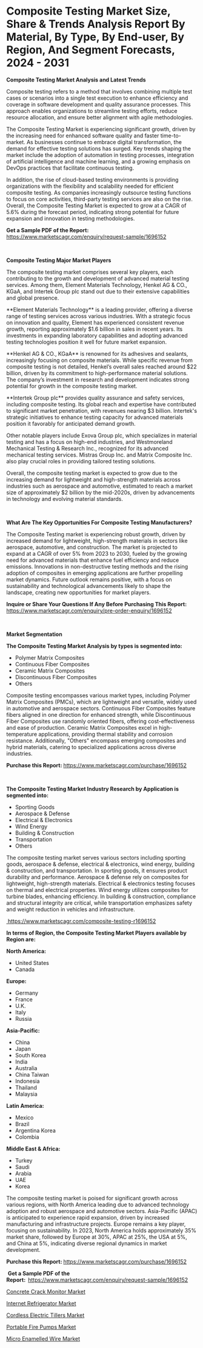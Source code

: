 <p><h1>Composite Testing Market Size, Share & Trends Analysis Report By Material, By Type, By End-user, By Region, And Segment Forecasts, 2024 - 2031</h1></p><p><strong>Composite Testing Market Analysis and Latest Trends</strong></p>
<p><p>Composite testing refers to a method that involves combining multiple test cases or scenarios into a single test execution to enhance efficiency and coverage in software development and quality assurance processes. This approach enables organizations to streamline testing efforts, reduce resource allocation, and ensure better alignment with agile methodologies.</p><p>The Composite Testing Market is experiencing significant growth, driven by the increasing need for enhanced software quality and faster time-to-market. As businesses continue to embrace digital transformation, the demand for effective testing solutions has surged. Key trends shaping the market include the adoption of automation in testing processes, integration of artificial intelligence and machine learning, and a growing emphasis on DevOps practices that facilitate continuous testing.</p><p>In addition, the rise of cloud-based testing environments is providing organizations with the flexibility and scalability needed for efficient composite testing. As companies increasingly outsource testing functions to focus on core activities, third-party testing services are also on the rise. Overall, the Composite Testing Market is expected to grow at a CAGR of 5.6% during the forecast period, indicating strong potential for future expansion and innovation in testing methodologies.</p></p>
<p><strong>Get a Sample PDF of the Report:&nbsp;</strong> <a href="https://www.marketscagr.com/enquiry/request-sample/1696152?utm_campaign=1285&utm_medium=2&utm_source=Github&utm_content=ia&utm_term=19102024&utm_id=composite-testing">https://www.marketscagr.com/enquiry/request-sample/1696152</a></p>
<p>&nbsp;</p>
<p><strong>Composite Testing Major Market Players</strong></p>
<p><p>The composite testing market comprises several key players, each contributing to the growth and development of advanced material testing services. Among them, Element Materials Technology, Henkel AG & CO., KGaA, and Intertek Group plc stand out due to their extensive capabilities and global presence.</p><p>**Element Materials Technology** is a leading provider, offering a diverse range of testing services across various industries. With a strategic focus on innovation and quality, Element has experienced consistent revenue growth, reporting approximately $1.6 billion in sales in recent years. Its investments in expanding laboratory capabilities and adopting advanced testing technologies position it well for future market expansion.</p><p>**Henkel AG & CO., KGaA** is renowned for its adhesives and sealants, increasingly focusing on composite materials. While specific revenue from composite testing is not detailed, Henkel’s overall sales reached around $22 billion, driven by its commitment to high-performance material solutions. The company’s investment in research and development indicates strong potential for growth in the composite testing market.</p><p>**Intertek Group plc** provides quality assurance and safety services, including composite testing. Its global reach and expertise have contributed to significant market penetration, with revenues nearing $3 billion. Intertek's strategic initiatives to enhance testing capacity for advanced materials position it favorably for anticipated demand growth.</p><p>Other notable players include Exova Group plc, which specializes in material testing and has a focus on high-end industries, and Westmoreland Mechanical Testing & Research Inc., recognized for its advanced mechanical testing services. Mistras Group Inc. and Matrix Composite Inc. also play crucial roles in providing tailored testing solutions.</p><p>Overall, the composite testing market is expected to grow due to the increasing demand for lightweight and high-strength materials across industries such as aerospace and automotive, estimated to reach a market size of approximately $2 billion by the mid-2020s, driven by advancements in technology and evolving material standards.</p></p>
<p>&nbsp;</p>
<p><strong>What Are The Key Opportunities For Composite Testing Manufacturers?</strong></p>
<p><p>The Composite Testing market is experiencing robust growth, driven by increased demand for lightweight, high-strength materials in sectors like aerospace, automotive, and construction. The market is projected to expand at a CAGR of over 5% from 2023 to 2030, fueled by the growing need for advanced materials that enhance fuel efficiency and reduce emissions. Innovations in non-destructive testing methods and the rising adoption of composites in emerging applications are further propelling market dynamics. Future outlook remains positive, with a focus on sustainability and technological advancements likely to shape the landscape, creating new opportunities for market players.</p></p>
<p><strong>Inquire or Share Your Questions If Any Before Purchasing This Report:</strong> <a href="https://www.marketscagr.com/enquiry/pre-order-enquiry/1696152?utm_campaign=1285&utm_medium=2&utm_source=Github&utm_content=ia&utm_term=19102024&utm_id=composite-testing">https://www.marketscagr.com/enquiry/pre-order-enquiry/1696152</a></p>
<p>&nbsp;</p>
<p><strong>Market Segmentation</strong></p>
<p><strong>The Composite Testing Market Analysis by types is segmented into:</strong></p>
<p><ul><li>Polymer Matrix Composites</li><li>Continuous Fiber Composites</li><li>Ceramic Matrix Composites</li><li>Discontinuous Fiber Composites</li><li>Others</li></ul></p>
<p><p>Composite testing encompasses various market types, including Polymer Matrix Composites (PMCs), which are lightweight and versatile, widely used in automotive and aerospace sectors. Continuous Fiber Composites feature fibers aligned in one direction for enhanced strength, while Discontinuous Fiber Composites use randomly oriented fibers, offering cost-effectiveness and ease of production. Ceramic Matrix Composites excel in high-temperature applications, providing thermal stability and corrosion resistance. Additionally, "Others" encompass emerging composites and hybrid materials, catering to specialized applications across diverse industries.</p></p>
<p><strong>Purchase this Report:&nbsp;</strong><a href="https://www.marketscagr.com/purchase/1696152?utm_campaign=1285&utm_medium=2&utm_source=Github&utm_content=ia&utm_term=19102024&utm_id=composite-testing">https://www.marketscagr.com/purchase/1696152</a></p>
<p>&nbsp;</p>
<p><strong>The Composite Testing Market Industry Research by Application is segmented into:</strong></p>
<p><ul><li>Sporting Goods</li><li>Aerospace & Defense</li><li>Electrical & Electronics</li><li>Wind Energy</li><li>Building & Construction</li><li>Transportation</li><li>Others</li></ul></p>
<p><p>The composite testing market serves various sectors including sporting goods, aerospace & defense, electrical & electronics, wind energy, building & construction, and transportation. In sporting goods, it ensures product durability and performance. Aerospace & defense rely on composites for lightweight, high-strength materials. Electrical & electronics testing focuses on thermal and electrical properties. Wind energy utilizes composites for turbine blades, enhancing efficiency. In building & construction, compliance and structural integrity are critical, while transportation emphasizes safety and weight reduction in vehicles and infrastructure.</p></p>
<p><a href="https://www.marketscagr.com/composite-testing-r1696152?utm_campaign=1285&utm_medium=2&utm_source=Github&utm_content=ia&utm_term=19102024&utm_id=composite-testing">&nbsp;https://www.marketscagr.com/composite-testing-r1696152</a></p>
<p><strong>In terms of Region, the Composite Testing Market Players available by Region are:</strong></p>
<p>
    <p> <strong> North America: </strong>
        <ul>
            <li>United States</li>
            <li>Canada</li>
        </ul>
        </p> 
    <p> <strong> Europe: </strong>
        <ul>
            <li>Germany</li>
            <li>France</li>
            <li>U.K.</li>
            <li>Italy</li>
            <li>Russia</li>
        </ul>
        </p> 
    <p> <strong> Asia-Pacific: </strong>
        <ul>
            <li>China</li>
            <li>Japan</li>
            <li>South Korea</li>
            <li>India</li>
            <li>Australia</li>
            <li>China Taiwan</li>
            <li>Indonesia</li>
            <li>Thailand</li>
            <li>Malaysia</li>
        </ul>
        </p> 
    <p> <strong> Latin America: </strong>
        <ul>
            <li>Mexico</li>
            <li>Brazil</li>
            <li>Argentina Korea</li>
            <li>Colombia</li>
        </ul>
        </p> 
    <p> <strong> Middle East & Africa: </strong>
        <ul>
            <li>Turkey</li>
            <li>Saudi</li>
            <li>Arabia</li>
            <li>UAE</li>
            <li>Korea</li>
        </ul>
    </p>
    </p>
<p><p>The composite testing market is poised for significant growth across various regions, with North America leading due to advanced technology adoption and robust aerospace and automotive sectors. Asia-Pacific (APAC) is anticipated to experience rapid expansion, driven by increased manufacturing and infrastructure projects. Europe remains a key player, focusing on sustainability. In 2023, North America holds approximately 35% market share, followed by Europe at 30%, APAC at 25%, the USA at 5%, and China at 5%, indicating diverse regional dynamics in market development.</p></p>
<p><strong>Purchase this Report: </strong><a href="https://www.marketscagr.com/purchase/1696152?utm_campaign=1285&utm_medium=2&utm_source=Github&utm_content=ia&utm_term=19102024&utm_id=composite-testing">https://www.marketscagr.com/purchase/1696152</a></p>
<p>&nbsp;<strong>Get a Sample PDF of the Report:&nbsp;&nbsp;</strong><a href="https://www.marketscagr.com/enquiry/request-sample/1696152?utm_campaign=1285&utm_medium=2&utm_source=Github&utm_content=ia&utm_term=19102024&utm_id=composite-testing">https://www.marketscagr.com/enquiry/request-sample/1696152</a></p>
<p><strong></strong></p>
<p><p><a href="https://www.linkedin.com/pulse/concrete-crack-monitor-market-trends-focusing-insight-by9hf?utm_campaign=1285&utm_medium=2&utm_source=Github&utm_content=ia&utm_term=19102024&utm_id=composite-testing">Concrete Crack Monitor Market</a></p><p><a href="https://issuu.com/reportprime-2/docs/internet-refrigerator-market-size-2_eea15c023e07d6?utm_campaign=1285&utm_medium=2&utm_source=Github&utm_content=ia&utm_term=19102024&utm_id=composite-testing">Internet Refrigerator Market</a></p><p><a href="https://www.linkedin.com/pulse/cordless-electric-tillers-market-revolution-2024--i2yhf?utm_campaign=1285&utm_medium=2&utm_source=Github&utm_content=ia&utm_term=19102024&utm_id=composite-testing">Cordless Electric Tillers Market</a></p><p><a href="https://www.linkedin.com/pulse/portable-fire-pumps-market-share-size-trends-industry-analysis-baipf?utm_campaign=1285&utm_medium=2&utm_source=Github&utm_content=ia&utm_term=19102024&utm_id=composite-testing">Portable Fire Pumps Market</a></p><p><a href="https://github.com/joannesouthgate/Market-Research-Report-List-5/blob/main/micro-enamelled-wire-market.md?utm_campaign=1285&utm_medium=2&utm_source=Github&utm_content=ia&utm_term=19102024&utm_id=composite-testing">Micro Enamelled Wire Market</a></p></p>